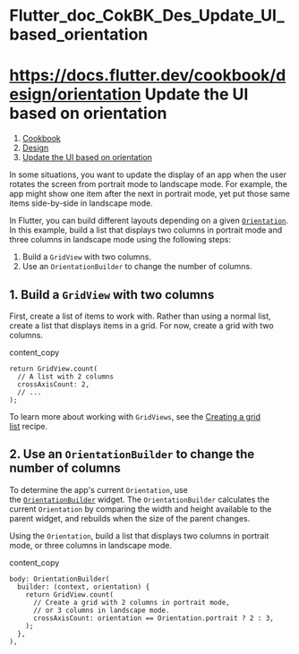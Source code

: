 # Flutter_doc_CokBK_Des_Update_UI_based_orientation
 https://docs.flutter.dev/cookbook/design/orientation
Update the UI based on orientation
==================================

1.  [Cookbook](https://docs.flutter.dev/cookbook)
2.  [Design](https://docs.flutter.dev/cookbook/design)
3.  [Update the UI based on orientation](https://docs.flutter.dev/cookbook/design/orientation)

In some situations, you want to update the display of an app when the user rotates the screen from portrait mode to landscape mode. For example, the app might show one item after the next in portrait mode, yet put those same items side-by-side in landscape mode.

In Flutter, you can build different layouts depending on a given [`Orientation`](https://api.flutter.dev/flutter/widgets/Orientation.html). In this example, build a list that displays two columns in portrait mode and three columns in landscape mode using the following steps:

1.  Build a `GridView` with two columns.
2.  Use an `OrientationBuilder` to change the number of columns.

[](https://docs.flutter.dev/cookbook/design/orientation#1-build-a-gridview-with-two-columns)1\. Build a `GridView` with two columns
-----------------------------------------------------------------------------------------------------------------------------------

First, create a list of items to work with. Rather than using a normal list, create a list that displays items in a grid. For now, create a grid with two columns.

content_copy

```
return GridView.count(
  // A list with 2 columns
  crossAxisCount: 2,
  // ...
);
```

To learn more about working with `GridViews`, see the [Creating a grid list](https://docs.flutter.dev/cookbook/lists/grid-lists) recipe.

[](https://docs.flutter.dev/cookbook/design/orientation#2-use-an-orientationbuilder-to-change-the-number-of-columns)2\. Use an `OrientationBuilder` to change the number of columns
-----------------------------------------------------------------------------------------------------------------------------------------------------------------------------------

To determine the app's current `Orientation`, use the [`OrientationBuilder`](https://api.flutter.dev/flutter/widgets/OrientationBuilder-class.html) widget. The `OrientationBuilder` calculates the current `Orientation` by comparing the width and height available to the parent widget, and rebuilds when the size of the parent changes.

Using the `Orientation`, build a list that displays two columns in portrait mode, or three columns in landscape mode.

content_copy

```
body: OrientationBuilder(
  builder: (context, orientation) {
    return GridView.count(
      // Create a grid with 2 columns in portrait mode,
      // or 3 columns in landscape mode.
      crossAxisCount: orientation == Orientation.portrait ? 2 : 3,
    );
  },
),
```
